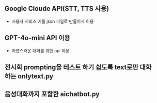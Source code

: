 ## Google Cloude API(STT, TTS 사용)
- 사용자 서비스 키를 json 파일로 만들어서 이용


## GPT-4o-mini API 이용
- 자연스러운 대화를 위한 api 이용

## 전시회 prompting을 테스트 하기 쉽도록 text로만 대화하는 onlytext.py

## 음성대화까지 포함한 aichatbot.py 